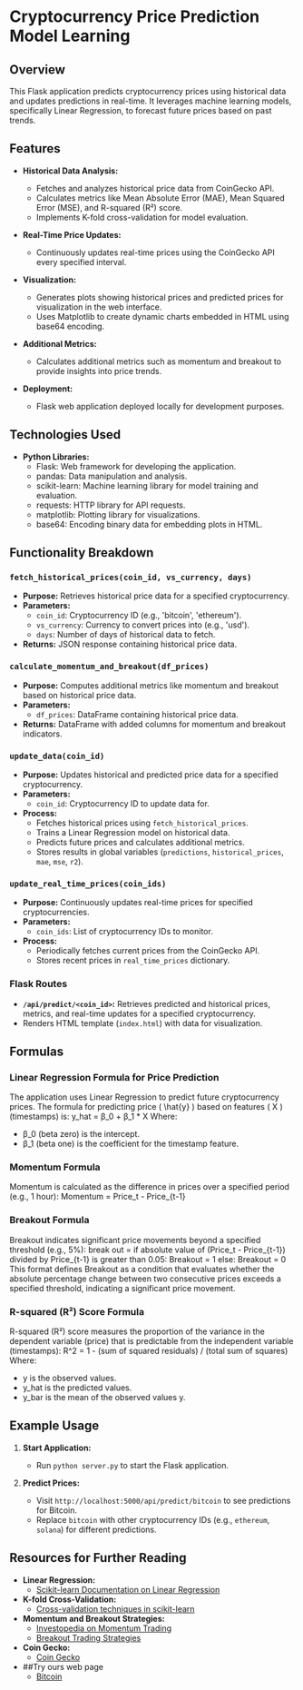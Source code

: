 # Cryptocurrency Price Prediction Model Learning

## Overview
This Flask application predicts cryptocurrency prices using historical data and updates predictions in real-time. It leverages machine learning models, specifically Linear Regression, to forecast future prices based on past trends.

## Features
- **Historical Data Analysis:**
  - Fetches and analyzes historical price data from CoinGecko API.
  - Calculates metrics like Mean Absolute Error (MAE), Mean Squared Error (MSE), and R-squared (R²) score.
  - Implements K-fold cross-validation for model evaluation.

- **Real-Time Price Updates:**
  - Continuously updates real-time prices using the CoinGecko API every specified interval.

- **Visualization:**
  - Generates plots showing historical prices and predicted prices for visualization in the web interface.
  - Uses Matplotlib to create dynamic charts embedded in HTML using base64 encoding.

- **Additional Metrics:**
  - Calculates additional metrics such as momentum and breakout to provide insights into price trends.

- **Deployment:**
  - Flask web application deployed locally for development purposes.

## Technologies Used
- **Python Libraries:**
  - Flask: Web framework for developing the application.
  - pandas: Data manipulation and analysis.
  - scikit-learn: Machine learning library for model training and evaluation.
  - requests: HTTP library for API requests.
  - matplotlib: Plotting library for visualizations.
  - base64: Encoding binary data for embedding plots in HTML.

## Functionality Breakdown

### `fetch_historical_prices(coin_id, vs_currency, days)`
- **Purpose:** Retrieves historical price data for a specified cryptocurrency.
- **Parameters:**
  - `coin_id`: Cryptocurrency ID (e.g., 'bitcoin', 'ethereum').
  - `vs_currency`: Currency to convert prices into (e.g., 'usd').
  - `days`: Number of days of historical data to fetch.
- **Returns:** JSON response containing historical price data.

### `calculate_momentum_and_breakout(df_prices)`
- **Purpose:** Computes additional metrics like momentum and breakout based on historical price data.
- **Parameters:**
  - `df_prices`: DataFrame containing historical price data.
- **Returns:** DataFrame with added columns for momentum and breakout indicators.

### `update_data(coin_id)`
- **Purpose:** Updates historical and predicted price data for a specified cryptocurrency.
- **Parameters:**
  - `coin_id`: Cryptocurrency ID to update data for.
- **Process:**
  - Fetches historical prices using `fetch_historical_prices`.
  - Trains a Linear Regression model on historical data.
  - Predicts future prices and calculates additional metrics.
  - Stores results in global variables (`predictions`, `historical_prices`, `mae`, `mse`, `r2`).

### `update_real_time_prices(coin_ids)`
- **Purpose:** Continuously updates real-time prices for specified cryptocurrencies.
- **Parameters:**
  - `coin_ids`: List of cryptocurrency IDs to monitor.
- **Process:**
  - Periodically fetches current prices from the CoinGecko API.
  - Stores recent prices in `real_time_prices` dictionary.

### Flask Routes
  - **`/api/predict/<coin_id>`:** Retrieves predicted and historical prices, metrics, and real-time updates for a specified cryptocurrency.
  - Renders HTML template (`index.html`) with data for visualization.

## Formulas

### Linear Regression Formula for Price Prediction
The application uses Linear Regression to predict future cryptocurrency prices. The formula for predicting price \( \hat{y} \) based on features \( X \) (timestamps) is:
y_hat = β_0 + β_1 * X
Where:
- β_0 (beta zero) is the intercept.
- β_1 (beta one) is the coefficient for the timestamp feature.

### Momentum Formula
Momentum is calculated as the difference in prices over a specified period (e.g., 1 hour):
Momentum = Price_t - Price_{t-1}
### Breakout Formula
Breakout indicates significant price movements beyond a specified threshold (e.g., 5%):
break out = if absolute value of (Price_t - Price_{t-1}) divided by Price_{t-1} is greater than 0.05:
Breakout = 1
else:
Breakout = 0
This format defines Breakout as a condition that evaluates whether the absolute percentage change between two consecutive prices exceeds a specified threshold, indicating a significant price movement.

### R-squared (R²) Score Formula
R-squared (R²) score measures the proportion of the variance in the dependent variable (price) that is predictable from the independent variable (timestamps):
R^2 = 1 - (sum of squared residuals) / (total sum of squares)
Where:
- y is the observed values.
- y_hat is the predicted values.
- y_bar is the mean of the observed values y.

## Example Usage
1. **Start Application:**
   - Run `python server.py` to start the Flask application.

2. **Predict Prices:**
   - Visit `http://localhost:5000/api/predict/bitcoin` to see predictions for Bitcoin.
   - Replace `bitcoin` with other cryptocurrency IDs (e.g., `ethereum`, `solana`) for different predictions.

## Resources for Further Reading
- **Linear Regression:**
  - [Scikit-learn Documentation on Linear Regression](https://scikit-learn.org/stable/modules/linear_model.html)
- **K-fold Cross-Validation:**
  - [Cross-validation techniques in scikit-learn](https://scikit-learn.org/stable/modules/cross_validation.html)
- **Momentum and Breakout Strategies:**
  - [Investopedia on Momentum Trading](https://www.investopedia.com/terms/m/momentum_investing.asp)
  - [Breakout Trading Strategies](https://www.investopedia.com/trading/breakout-trading-strategies/)
- **Coin Gecko:**
  - [Coin Gecko](https://www.coingecko.com/)
- ##Try ours web page
  - [Bitcoin](https://priceprediction.comunitynode.my.id/api/predict/bitcoin)





